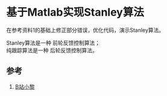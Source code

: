 # 基于Matlab实现Stanley算法

在参考资料1的基础上修正部分错误，优化代码，演示Stanley算法。  

Stanley算法是一种 前轮反馈控制算法；  
纯跟踪算法是一种 后轮反馈控制算法。  

## 参考

1. [B站小黎](https://www.bilibili.com/video/BV1EA411T7wT/?spm_id_from=333.999.0.0&vd_source=be5bd51fafff7d21180e251563899e5e)